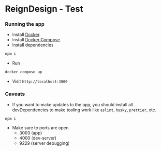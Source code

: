 # ReignDesign - Test

### Running the app

- Install [Docker](https://www.docker.com/get-docker).
- Install [Docker Compose](https://docs.docker.com/compose/install/).
- Install dependencies

```bash
npm i
```

- Run

```bash
docker-compose up
```

- Visit `http://localhost:3000`

### Caveats

- If you want to make updates to the app, you should install all devDependencies to make tooling work like `eslint`, `husky`, `prettier`, etc.

```bash
npm i
```

- Make sure to ports are open
  - 3000 (app)
  - 4000 (dev-server)
  - 9229 (server debugging)
